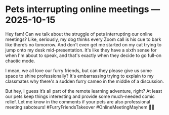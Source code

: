# Pets interrupting online meetings — 2025-10-15

Hey fam! Can we talk about the struggle of pets interrupting our online meetings? Like, seriously, my dog thinks every Zoom call is his cue to bark like there’s no tomorrow. And don't even get me started on my cat trying to jump onto my desk mid-presentation. It's like they have a sixth sense for when I'm about to speak, and that's exactly when they decide to go full-on chaotic mode.

I mean, we all love our furry friends, but can they please give us some space to shine professionally? It's embarrassing trying to explain to my classmates why there's a sudden furry cameo in the middle of a discussion.

But hey, I guess it’s all part of the remote learning adventure, right? At least our pets keep things interesting and provide some much-needed comic relief. Let me know in the comments if your pets are also professional meeting saboteurs! #FurryFriendsTakeover #OnlineMeetingMayhem 🐾😂